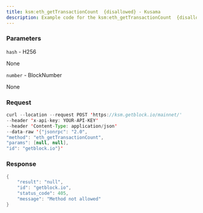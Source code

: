 ```yaml
---
title: ksm:eth_getTransactionCount  {disallowed} - Kusama
description: Example code for the ksm:eth_getTransactionCount  {disallowed} json-rpc method. Сomplete guide on how to use ksm:eth_getTransactionCount  {disallowed} json-rpc in GetBlock.io Web3 documentation.
---
```


### Parameters


`hash` - H256

None

`number` - BlockNumber

None

### Request

``` java
curl --location --request POST 'https://ksm.getblock.io/mainnet/' 
--header 'x-api-key: YOUR-API-KEY' 
--header 'Content-Type: application/json' 
--data-raw '{"jsonrpc": "2.0",
"method": "eth_getTransactionCount",
"params": [null, null],
"id": "getblock.io"}'
```

###  Response

``` java
{
    "result": "null",
    "id": "getblock.io",
    "status_code": 405,
    "message": "Method not allowed"
}
```

